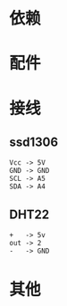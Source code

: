# 依赖


# 配件

# 接线

## ssd1306
```
Vcc -> 5V
GND -> GND
SCL -> A5
SDA -> A4
```
## DHT22
```
+   -> 5v
out -> 2
-   -> GND
```
# 其他
